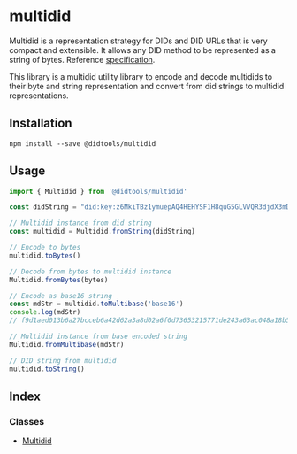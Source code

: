 # multidid

Multidid is a representation strategy for DIDs and DID URLs that is very compact and extensible. It allows any DID method to be represented as a
string of bytes. Reference [specification](https://github.com/ChainAgnostic/multidid).

This library is a multidid utility library to encode and decode multidids to their byte and string representation and convert from did strings to multidid representations.

## Installation

```
npm install --save @didtools/multidid
```

## Usage

```js
import { Multidid } from '@didtools/multidid'

const didString = "did:key:z6MkiTBz1ymuepAQ4HEHYSF1H8quG5GLVVQR3djdX3mDooWp#z6MkiTBz1ymuepAQ4HEHYSF1H8quG5GLVVQR3djdX3mDooWp"

// Multidid instance from did string
const multidid = Multidid.fromString(didString)

// Encode to bytes
multidid.toBytes()

// Decode from bytes to multidid instance
Multidid.fromBytes(bytes)

// Encode as base16 string
const mdStr = multidid.toMultibase('base16')
console.log(mdStr)
// f9d1aed013b6a27bcceb6a42d62a3a8d02a6f0d73653215771de243a63ac048a18b59da29307a364d6b6954427a31796d75657041513448454859534631483871754735474c5656515233646a6458336d446f6f5770

// Multidid instance from base encoded string
Multidid.fromMultibase(mdStr)

// DID string from multidid
multidid.toString()

```

## Index

### Classes

- [Multidid](classes/Multidid.md)

